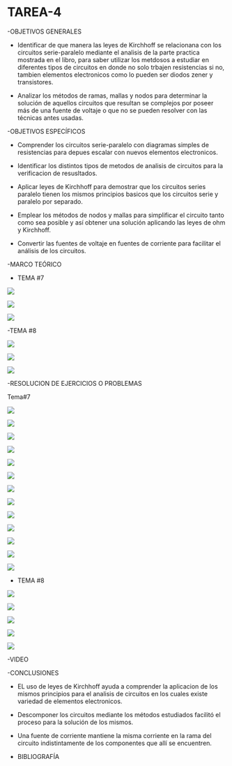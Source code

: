 # TAREA-4

-OBJETIVOS GENERALES

- Identificar de que manera las leyes de Kirchhoff se relacionana con los circuitos serie-paralelo mediante el analisis de la parte practica mostrada en el libro, para saber utilizar los metdosos a estudiar en diferentes tipos de circuitos en donde no solo trbajen resistencias si no, tambien elementos electronicos como lo pueden ser diodos zener y transistores.

-  Analizar los métodos de ramas, mallas y nodos para determinar la solución de aquellos circuitos que resultan se complejos por poseer más de una fuente de voltaje o que no se pueden resolver con las técnicas antes usadas.

-OBJETIVOS  ESPECÍFICOS 

- Comprender los circuitos serie-paralelo con diagramas simples de resistencias para depues escalar con nuevos elementos electronicos.

- Identificar los distintos tipos de metodos de analisis de circuitos para la verificacion de resusltados.

- Aplicar leyes de Kirchhoff para demostrar que los circuitos series paralelo tienen los mismos principios basicos que los circuitos serie y paralelo por separado.

- Emplear los métodos de nodos y mallas para simplificar el circuito tanto como sea posible y así obtener una solución aplicando las leyes de ohm y Kirchhoff. 
-  Convertir las fuentes de voltaje en fuentes de corriente para facilitar el análisis de los circuitos.

-MARCO  TEÓRICO

- TEMA #7

![](https://user-images.githubusercontent.com/84397282/123733661-82093180-d861-11eb-868d-9ad7c167741a.jpg)

![](https://user-images.githubusercontent.com/84397282/123733662-82a1c800-d861-11eb-9f7a-169fd025c750.jpg)

![](https://user-images.githubusercontent.com/84397282/123733663-82a1c800-d861-11eb-85a5-85a5e3aaa42c.jpg)



-TEMA #8

![](https://user-images.githubusercontent.com/84998005/125183666-0a7ebf00-e1de-11eb-8ae5-22d5e4204422.png)

![](https://user-images.githubusercontent.com/84998005/125183664-08b4fb80-e1de-11eb-81c7-59cf6609f8c7.png)

![](https://user-images.githubusercontent.com/84998013/125211978-d358ee00-e26f-11eb-9eed-c26b70dfd979.png)

-RESOLUCION DE EJERCICIOS O PROBLEMAS

Tema#7


![](https://user-images.githubusercontent.com/84998013/125377587-d7aa0780-e352-11eb-8bcb-efb63d78585a.png)

![](https://user-images.githubusercontent.com/84998013/125377816-3e2f2580-e353-11eb-8b2f-32cc1d5d6ecb.png)

![](https://user-images.githubusercontent.com/84998013/125377985-88b0a200-e353-11eb-9a7a-5c72f9247afa.png)

![](https://user-images.githubusercontent.com/84998013/125378094-c57c9900-e353-11eb-8c98-3c1d3ca73913.png)

![](https://user-images.githubusercontent.com/84998013/125378225-fc52af00-e353-11eb-9f4f-ce2a46bd4a3f.png)

![](https://user-images.githubusercontent.com/84998013/125378274-1096ac00-e354-11eb-998a-10064fa2ec11.png)

![](https://user-images.githubusercontent.com/84998013/125378324-260bd600-e354-11eb-9c94-8728bcf9e040.png)





![](https://user-images.githubusercontent.com/84397282/123870182-95ff7280-d8f7-11eb-96d4-52c51de6fef8.jpg)

![](https://user-images.githubusercontent.com/84397282/124843547-c5495b80-df57-11eb-9edb-97f08b9786e2.jpg)

![](https://user-images.githubusercontent.com/84397282/124843551-c5e1f200-df57-11eb-9260-dc64cfb33f91.jpg)

![](https://user-images.githubusercontent.com/84397282/124843552-c5e1f200-df57-11eb-8389-40e21668b366.jpg)

![](https://user-images.githubusercontent.com/84397282/124843554-c67a8880-df57-11eb-99cf-1f6a89446757.jpg)

![](https://user-images.githubusercontent.com/84397282/124843555-c67a8880-df57-11eb-88d6-50353a45b64b.jpg)


- TEMA #8

![](https://user-images.githubusercontent.com/84998005/125373425-bf35ef00-e34a-11eb-8148-155343f2f524.png)

![](https://user-images.githubusercontent.com/84998005/125373420-be04c200-e34a-11eb-8a81-0b9b8b7ef7e7.png)

![](https://user-images.githubusercontent.com/84998005/125373419-bcd39500-e34a-11eb-846e-410caf900edd.png)

![](https://user-images.githubusercontent.com/84998005/125373435-c1984900-e34a-11eb-9ef6-dc64c51e633c.png)

![](https://user-images.githubusercontent.com/84998005/125373430-c0671c00-e34a-11eb-9a07-33c3d2149c58.png)



-VIDEO


-CONCLUSIONES

- EL uso de leyes de Kirchhoff ayuda a comprender la aplicacion de los mismos principios para el analisis de circuitos en los cuales existe variedad de elementos electronicos.

- Descomponer los circuitos mediante los métodos estudiados facilitó el proceso para la solución de los mismos.

-  Una fuente de corriente mantiene la misma corriente en la rama del circuito indistintamente de los componentes que allí se encuentren. 

- BIBLIOGRAFÍA 





